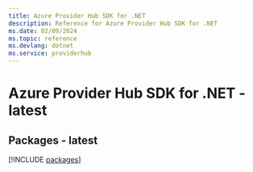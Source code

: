 ```yaml
---
title: Azure Provider Hub SDK for .NET
description: Reference for Azure Provider Hub SDK for .NET
ms.date: 02/09/2024
ms.topic: reference
ms.devlang: dotnet
ms.service: providerhub
---
```

# Azure Provider Hub SDK for .NET - latest
## Packages - latest
[!INCLUDE [packages](provider-hub-index.md)]